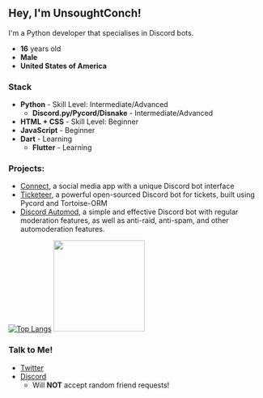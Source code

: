 ## Hey, I'm UnsoughtConch!

I'm a Python developer that specialises in Discord bots. 
- **16** years old
- **Male**
- **United States of America**

### Stack
- **Python** - Skill Level: Intermediate/Advanced
  - **Discord.py/Pycord/Disnake** - Intermediate/Advanced
- **HTML + CSS** - Skill Level: Beginner
- **JavaScript** - Beginner
- **Dart** - Learning
  - **Flutter** - Learning

### Projects:
- [Connect](https://connect.twisea.net), a social media app with a unique Discord bot interface
- [Ticketeer](https://github.com/ConchDev/Ticketeer), a powerful open-sourced Discord bot for tickets, built using Pycord and Tortoise-ORM
- [Discord Automod](https://github.com/ConchDev/discord-automod), a simple and effective Discord bot with regular moderation features, as well as anti-raid, anti-spam, and other automoderation features. 

[![Top Langs](https://github-readme-stats.vercel.app/api/top-langs/?username=ConchDev&exclude_repo=github-readme-stats,anuraghazra.github.io)](https://github.com/anuraghazra/github-readme-stats) <img height="180em" src="https://github-readme-stats.vercel.app/api?username=ConchDev&show_icons=true&hide_border=true&&count_private=true&include_all_commits=true" />

### Talk to Me!

- [Twitter](https://twitter.com/UnsoughtConch)
- [Discord](https://discord.com/user/579041484796461076)
  - Will __NOT__ accept random friend requests!
